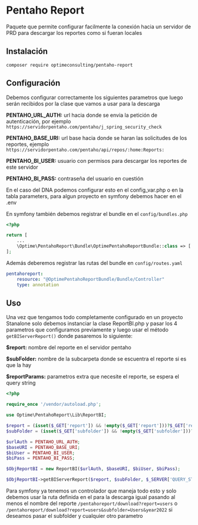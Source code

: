 # Pentaho Report

Paquete que permite configurar facilmente la conexión hacia un servidor de PRD para descargar los reportes como si fueran locales

## Instalación
    composer require optimeconsulting/pentaho-report

## Configuración

Debemos configurar correctamente los siguientes parametros que luego serán recibidos por la clase que vamos a usar para la descarga

**PENTAHO_URL_AUTH:** url hacia donde se envia la petición de autenticación, por ejemplo `https://servidorpentaho.com/pentaho/j_spring_security_check`

**PENTAHO_BASE_URI:** url base hacia donde se haran las solicitudes de los reportes, ejemplo     `https://servidorpentaho.com/pentaho/api/repos/:home:Reports:`

**PENTAHO_BI_USER:** usuario con permisos para descargar los reportes de este servidor

**PENTAHO_BI_PASS:** contraseña del usuario en cuestión

En el caso del DNA podemos configurar esto en el config_var.php o en la tabla parameters, para algun proyecto en symfony debemos hacer en el .env

En symfony también debemos registrar el bundle en el `config/bundles.php`

```php
<?php

return [
    ...
    \Optime\PentahoReport\Bundle\OptimePentahoReportBundle::class => ['all' => true]
];
```
Además deberemos registrar las rutas del bundle en `config/routes.yaml`

```yaml
pentahoreport:
    resource: "@OptimePentahoReportBundle/Bundle/Controller"
    type: annotation
```

## Uso
Una vez que tengamos todo completamente configurado en un proyecto Stanalone solo debemos instanciar la clase ReportBI.php y pasar los 4 parametros que configuramos previamente y luego usar el método `getBIServerReport()` donde pasaremos lo siguiente:

**$report:** nombre del reporte en el servidor pentaho

**$subFolder:** nombre de la subcarpeta donde se escuentra el reporte si es que la hay

**$reportParams:** parametros extra que necesite el reporte, se espera el query string

```php
<?php

require_once '/vendor/autoload.php';

use Optime\PentahoReport\Lib\ReportBI;

$report = (isset($_GET['report']) && !empty($_GET['report']))?$_GET['report']:null;
$subFolder = (isset($_GET['subfolder']) && !empty($_GET['subfolder']))?$_GET['subfolder']:'';

$urlAuth = PENTAHO_URL_AUTH;
$baseURI = PENTAHO_BASE_URI;
$biUser = PENTAHO_BI_USER;
$biPass = PENTAHO_BI_PASS;

$ObjReportBI = new ReportBI($urlAuth, $baseURI, $biUser, $biPass);

$ObjReportBI->getBIServerReport($report, $subFolder, $_SERVER['QUERY_STRING']);

```
Para symfony ya tenemos un controlador que maneja todo esto y solo debemos usar la ruta definida en el para la descarga igual pasando al menos el nombre del reporte `/pentahoreport/download?report=users` o `/pentahoreport/download?report=users&subfolder=Users&year2022` si deseamos pasar el subfolder y cualquier otro parametro
